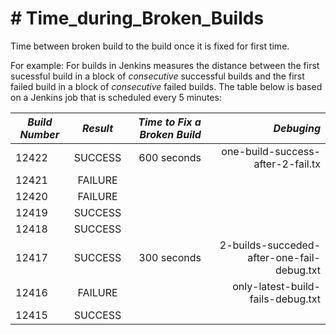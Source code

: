 <h1># Time_during_Broken_Builds</h1>
Time between broken build to the build once it is fixed for first time.


For example:
For builds in Jenkins measures the distance between the first sucessful build in a block of *consecutive* successful builds and the first failed build in a block of *consecutive* failed builds. The table below is based on a Jenkins job that is scheduled every 5 minutes:


|*Build Number*|*Result* |*Time to Fix a Broken Build*|*Debuging*                                |
| -------------|:-------:| --------------------------:|-----------------------------------------:|
| 12422        | SUCCESS |    600 seconds             |one-build-success-after-2-fail.tx         |
| 12421        | FAILURE |                            |                                          |
| 12420        | FAILURE |                            |                                          |
| 12419        | SUCCESS |                            |                                          |
| 12418        | SUCCESS |                            |                                          |
| 12417        | SUCCESS |    300 seconds             |2-builds-succeded-after-one-fail-debug.txt|
| 12416        | FAILURE |                            |only-latest-build-fails-debug.txt         |
| 12415        | SUCCESS |                            |                                          |
